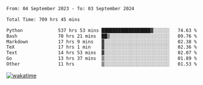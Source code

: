 <!--START_SECTION:waka-->

```txt
From: 04 September 2023 - To: 03 September 2024

Total Time: 709 hrs 45 mins

Python             537 hrs 53 mins ██████████████████▓░░░░░░   74.63 %
Bash               70 hrs 21 mins  ██▒░░░░░░░░░░░░░░░░░░░░░░   09.76 %
Markdown           17 hrs 9 mins   ▓░░░░░░░░░░░░░░░░░░░░░░░░   02.38 %
TeX                17 hrs 1 min    ▓░░░░░░░░░░░░░░░░░░░░░░░░   02.36 %
Text               14 hrs 53 mins  ▓░░░░░░░░░░░░░░░░░░░░░░░░   02.07 %
Go                 13 hrs 37 mins  ▒░░░░░░░░░░░░░░░░░░░░░░░░   01.89 %
Other              11 hrs          ▒░░░░░░░░░░░░░░░░░░░░░░░░   01.53 %
```

<!--END_SECTION:waka-->
[![wakatime](https://wakatime.com/badge/user/5f89a63a-5294-4958-ad30-2b3455e63f2a.svg)](https://wakatime.com/@5f89a63a-5294-4958-ad30-2b3455e63f2a)
